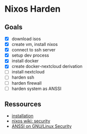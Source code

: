 # Nixos Harden

## Goals

* [x] download isos
* [x] create vm, install nixos
* [x] connect to ssh server
* [x] setup dev process
* [x] install docker
* [x] create docker-nextcloud derivation
* [ ] install nextcloud
* [ ] harden ssh
* [ ] harden firewall
* [ ] harden system as ANSSI

## Ressources

* [installation](https://nixos.org/manual/nixos/stable/index.html#sec-installation-manual-summary)
* [nixos wiki: security](https://nixos.wiki/wiki/Security)
* [ANSSI on GNU/Linux Security](https://www.ssi.gouv.fr/guide/recommandations-de-securite-relatives-a-un-systeme-gnulinux/)

